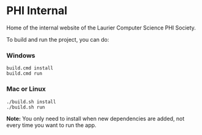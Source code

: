# PHI Internal
Home of the internal website of the Laurier Computer Science PHI Society.

To build and run the project, you can do:

### Windows
```
build.cmd install
build.cmd run
```

### Mac or Linux
```
./build.sh install
./build.sh run
```

**Note:** You only need to install when new dependencies are added, not every time you want to run the app.
